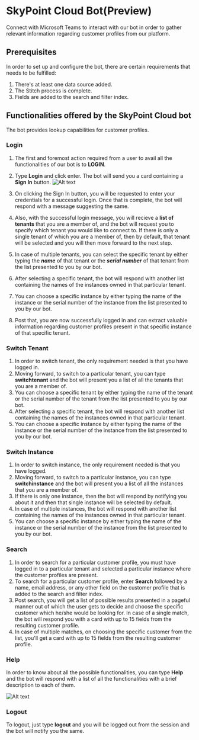 # SkyPoint Cloud Bot(Preview)

Connect with Microsoft Teams to interact with our bot in order to gather relevant information regarding customer profiles from our platform.

<!-- ![Alt text](https://github.com/skypointcloud/platform/blob/master/docs/doc_snippets/bot.PNG?raw=true) -->

## Prerequisites

In order to set up and configure the bot, there are certain requirements that needs to be fulfilled:
1. There's at least one data source added.
2. The Stitch process is complete.
3. Fields are added to the search and filter index.

## Functionalities offered by the SkyPoint Cloud bot

The bot provides lookup capabilities for customer profiles.

### Login
1. The first and foremost action required from a user to avail all the functionalities of our bot is to **LOGIN**.
2. Type **Login** and click enter. The bot will send you a card containing a **Sign In** button.
![Alt text](https://github.com/skypointcloud/platform/blob/master/docs/doc_snippets/loginstep1.PNG?raw=true)

3. On clicking the Sign In button, you will be requested to enter your credentials for a successful login. Once that is complete, the bot will respond with a message suggesting the same.
4. Also, with the successful login message, you will recieve a **list of tenants** that you are a member of, and the bot will request you to specify which tenant you would like to connect to. If there is only a single tenant of which you are a member of, then by default, that tenant will be selected and you will then move forward to the next step.
5. In case of multiple tenants, you can select the specific tenant by either typing the ***name*** of that tenant or the ***serial number*** of that tenant from the list presented to you by our bot.
6. After selecting a specific tenant, the bot will respond with another list containing the names of the instances owned in that particular tenant.
7. You can choose a specific instance by either typing the name of the instance or the serial number of the instance from the list presented to you by our bot.
8. Post that, you are now successfully logged in and can extract valuable information regarding customer profiles present in that specific instance of that specific tenant.

### Switch Tenant
1. In order to switch tenant, the only requirement needed is that you have logged in.
2. Moving forward, to switch to a particular tenant, you can type **switchtenant** and the bot will present you a list of all the tenants that you are a member of.
3. You can choose a specific tenant by either typing the name of the tenant or the serial number of the tenant from the list presented to you by our bot.
4. After selecting a specific tenant, the bot will respond with another list containing the names of the instances owned in that particular tenant.
7. You can choose a specific instance by either typing the name of the instance or the serial number of the instance from the list presented to you by our bot.

### Switch Instance
1. In order to switch instance, the only requirement needed is that you have logged.
2. Moving forward, to switch to a particular instance, you can type **switchinstance** and the bot will present you a list of all the instances that you are a member of.
3. If there is only one instance, then the bot will respond by notifying you about it and then that single instance will be selected by default.
3. In case of multiple instances, the bot will respond with another list containing the names of the instances owned in that particular tenant.
7. You can choose a specific instance by either typing the name of the instance or the serial number of the instance from the list presented to you by our bot.

### Search
1. In order to search for a particular customer profile, you must have logged in to a particular tenant and selected a particular instance where the customer profiles are present.
2. To search for a particular customer profile, enter **Search** followed by a name, email address, or any other field on the customer profile that is added to the search and filter index.
3. Post search, you will get a list of possible results presented in a pageful manner out of which the user gets to decide and choose the specific customer which he/she would be looking for. In case of a single match, the bot will respond you with a card with up to 15 fields from the resulting customer profile.
4. In case of multiple matches, on choosing the specific customer from the list, you'll get a card with up to 15 fields from the resulting customer profile.

### Help
In order to know about all the possible functionalities, you can type **Help** and the bot will respond with a list of all the functionalities with a brief description to each of them.

![Alt text](https://github.com/skypointcloud/platform/blob/master/docs/doc_snippets/bothelp.PNG?raw=true)

### Logout
To logout, just type **logout** and you will be logged out from the session and the bot will notify you the same.